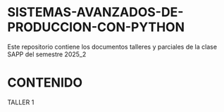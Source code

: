 # SISTEMAS-AVANZADOS-DE-PRODUCCION-CON-PYTHON
Este repositorio contiene los documentos talleres y parciales de la clase SAPP del semestre 2025_2

# CONTENIDO
TALLER 1
